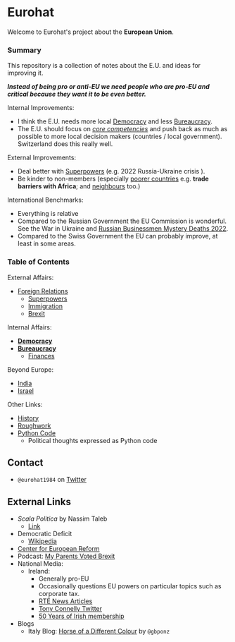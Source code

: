 
# Eurohat
Welcome to Eurohat's project about the **European Union**.

### Summary
This repository is a collection of notes about the E.U. and ideas for improving it.

***Instead of being pro or anti-EU we need people who are pro-EU and critical because they want it to be even better.***

Internal Improvements:
* I think the E.U. needs more local [Democracy](https://github.com/eurohat1984/eurohat1984/blob/main/democracy.md) and less [Bureaucracy](https://github.com/eurohat1984/eurohat1984/blob/main/bureaucracy.md).
* The E.U. should focus on [*core competencies*](./core_competencies.md) and push back as much as possible to more local decision makers (countries / local government). Switzerland does this really well.

External Improvements:
* Deal better with [Superpowers](https://github.com/eurohat1984/eurohat1984/blob/main/foreign-relations.md#relations-with-superpowers) (e.g. 2022 Russia-Ukraine crisis ).
* Be kinder to non-members (especially [poorer countries](https://github.com/eurohat1984/eurohat1984/blob/main/foreign-relations.md#barriers-to-trade) e.g. **trade barriers with Africa**; and [neighbours](https://github.com/eurohat1984/eurohat1984/blob/main/foreign-relations.md#brexit) too.)

International Benchmarks:
* Everything is relative
* Compared to the Russian Government the EU Commission is wonderful. See the War in Ukraine and [Russian Businessmen Mystery Deaths 2022](https://en.wikipedia.org/wiki/2022_Russian_businessmen_mystery_deaths).
* Compared to the Swiss Government the EU can probably improve, at least in some areas.

### Table of Contents
External Affairs:
* [Foreign Relations](https://github.com/eurohat1984/eurohat1984/blob/main/foreign-relations.md)
    * [Superpowers](https://github.com/eurohat1984/eurohat1984/blob/main/foreign-relations.md#relations-with-superpowers)
    * [Immigration](https://github.com/eurohat1984/eurohat1984/blob/main/foreign-relations.md#immigration)
    * [Brexit](https://github.com/eurohat1984/eurohat1984/blob/main/foreign-relations.md#brexit)

Internal Affairs:
* [**Democracy**](https://github.com/eurohat1984/eurohat1984/blob/main/democracy.md)
* [**Bureaucracy**](https://github.com/eurohat1984/eurohat1984/blob/main/bureaucracy.md)
    * [Finances](https://github.com/eurohat1984/eurohat1984/blob/main/money.md)

Beyond Europe:
* [India](https://github.com/eurohat1984/eurohat1984/blob/main/india.md)
* [Israel](https://github.com/eurohat1984/eurohat1984/blob/main/israel.md)

Other Links:
* [History](https://github.com/eurohat1984/eurohat1984/blob/main/history.md)
* [Roughwork](https://github.com/eurohat1984/eurohat1984/blob/main/rolling_ideas.md)
* [Python Code](https://gist.github.com/eurohat1984)
    * Political thoughts expressed as Python code

## Contact
- `@eurohat1984` on [Twitter](https://twitter.com/eurohat1984)

## External Links
* *Scala Politica* by Nassim Taleb
    * [Link](https://www.academia.edu/38433249/Scala_Politica)
* Democratic Deficit
    * [Wikipedia](https://en.wikipedia.org/wiki/Democratic_deficit)
* [Center for European Reform](https://www.cer.eu/about)
* Podcast: [My Parents Voted Brexit](https://twitter.com/parents4brexit?lang=en)
* National Media:
    * Ireland:
        * Generally pro-EU
        * Occasionally questions EU powers on particular topics such as corporate tax.
        * [RTÉ News Articles](https://www.rte.ie/author/822154-tony-connelly/)
        * [Tony Connelly Twitter](https://twitter.com/tconnellyRTE)
        * [50 Years of Irish membership](https://www.rte.ie/news/2023/0101/1344318-ireland-at-50/)
* Blogs
    * Italy Blog: [Horse of a Different Colour](https://italyhorseofadifferentcolour.blogspot.com/) by `@gbponz`
